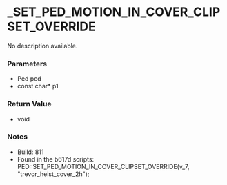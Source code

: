 # _SET_PED_MOTION_IN_COVER_CLIPSET_OVERRIDE

No description available.

### Parameters
* Ped ped
* const char* p1

### Return Value
* void

### Notes
* Build: 811
* Found in the b617d scripts:
PED::SET_PED_MOTION_IN_COVER_CLIPSET_OVERRIDE(v_7, "trevor_heist_cover_2h");

